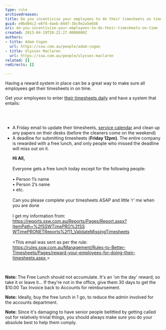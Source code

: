```yaml
---
type: rule
archivedreason: 
title: Do you incentivise your employees to do their timesheets on time?
guid: e0bd04c2-e8f4-4aeb-844f-3bc9e2a5e656
uri: do-you-incentivise-your-employees-to-do-their-timesheets-on-time
created: 2013-04-19T20:22:27.0000000Z
authors:
- title: Adam Cogan
  url: https://ssw.com.au/people/adam-cogan
- title: Ulysses Maclaren
  url: https://ssw.com.au/people/ulysses-maclaren
related: []
redirects: []

---
```



<p>Having a reward system in place can be a great way to make sure all employees get their timesheets in on time.<br></p><p>Get your employees to enter <a href="/Pages/when-to-enter-your-timesheets.aspx">their timesheets daily</a> and have a system that entails&#58;<br></p>
                
<br><excerpt class='endintro'></excerpt><br>
<ul><li>A Friday email to update their timesheets, <a href="/_layouts/15/FIXUPREDIRECT.ASPX?WebId=3dfc0e07-e23a-4cbb-aac2-e778b71166a2&amp;TermSetId=07da3ddf-0924-4cd2-a6d4-a4809ae20160&amp;TermId=f33028a9-bf89-4237-87b4-3ef61eba65bf">service calendar</a>&#160;and clean up any papers on their desks (before the cleaners come on the weekend)</li><li>A deadline for submitting timesheets (<strong>Friday 12pm)</strong>. The entire company is rewarded with a free lunch, and only people who missed the deadline will miss out on it. <p class="ssw15-rteElement-GreyBox"><b>Hi All,</b><br><br>Everyone gets a free lunch today except for the following people&#58;<br><br>• Person 1’s name<br>• Person 2’s name<br>• etc.​<br>&#160;<br>Can you please complete your timesheets ASAP and little ‘r’ me when you are done<br>&#160;<br>I get my information from&#58; <a href="https&#58;//reports.ssw.com.au/Reports/Pages/Report.aspx?ItemPath=/SSWTimePRO/SS%E2%80%8BWTimePRONETReports/11_ValidateMissingTimesheets">https&#58;//reports.ssw.com.au/Reports/Pages/Report.aspx?ItemPath=%2fSSWTimePRO%2fSS​WTimePRONETReports%2f11_ValidateMissingTimesheets</a><br>&#160;<br>&lt;This email was sent as per the rule&#58; <a href="/Management/Rules-to-Better-Timesheets/Pages/reward-your-employees-for-doing-their-timesheets.aspx">https&#58;//rules.ssw.com.au/Management/Rules-to-Better-Timesheets/Pages/reward-your-employees-for-doing-their-timesheets.aspx </a> &gt;<br></p><br></li></ul><p><b>Note&#58; </b>The Free Lunch should not accumulate. It's an 'on the day' reward, so take it or leave it... If they're not in the office, give them 30 days to get the $10.00 Tax Invoice back to Accounts for reimbursement.​<br></p><p><strong>Note&#58;</strong>&#160;Ideally, buy the free lunch in 1 go, to reduce the admin involved for the accounts department.<br></p><p><strong>Note&#58;</strong>&#160;Since it's damaging to have senior people belittled by getting called out for relatively trivial things, you should always make sure you do your absolute best to help them comply.<br></p>


